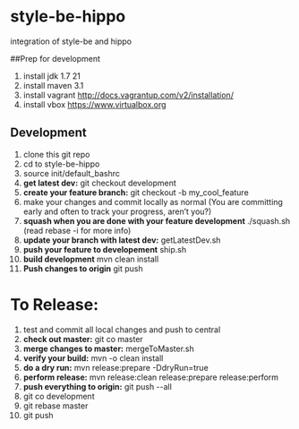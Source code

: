 style-be-hippo
==============

integration of style-be and hippo

##Prep for development
1. install jdk 1.7 21
2. install maven 3.1
3. install vagrant <http://docs.vagrantup.com/v2/installation/>
4. install vbox <https://www.virtualbox.org>

## Development
1. clone this git repo
2. cd to style-be-hippo
3. source init/default_bashrc
4. **get latest dev:** git checkout development
1. **create your feature branch:** git checkout -b my_cool_feature
1. make your changes and commit locally as normal (You are committing early and often to track your progress, aren’t you?)
1. **squash when you are done with your feature development** ./squash.sh (read rebase -i for more info)
1. **update your branch with latest dev:** getLatestDev.sh
1. **push your feature to developement** ship.sh
2. **build development** mvn clean install
3. **Push changes to origin** git push

To Release:
===========
1. test and commit all local changes and push to central
1. **check out master:** git co master
1. **merge changes to master:** mergeToMaster.sh
1. **verify your build:** mvn -o clean install
1. **do a dry run:** mvn release:prepare -DdryRun=true
1. **perform release:** mvn release:clean release:prepare release:perform
1. **push everything to origin:** git push --all
1. git co development
1. git rebase master
1. git push


